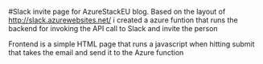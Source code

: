 #Slack invite page for AzureStackEU blog.
Based on the layout of http://slack.azurewebsites.net/ i created a azure funtion that runs the backend for invoking the API call to Slack and invite the person

Frontend is a simple HTML page that runs a javascript when hitting submit that takes the email and send it to the Azure function